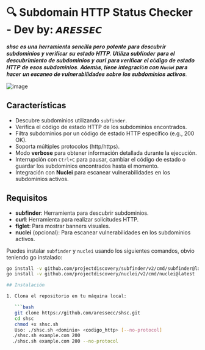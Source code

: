 # 🔍 Subdomain HTTP Status Checker - Dev by: `𝘼𝙍𝙀𝙎𝙎𝙀𝘾`

𝒔𝒉𝒔𝒄 𝒆𝒔 𝒖𝒏𝒂 𝒉𝒆𝒓𝒓𝒂𝒎𝒊𝒆𝒏𝒕𝒂 𝒔𝒆𝒏𝒄𝒊𝒍𝒍𝒂 𝒑𝒆𝒓𝒐 𝒑𝒐𝒕𝒆𝒏𝒕𝒆 𝒑𝒂𝒓𝒂 𝒅𝒆𝒔𝒄𝒖𝒃𝒓𝒊𝒓 𝒔𝒖𝒃𝒅𝒐𝒎𝒊𝒏𝒊𝒐𝒔 𝒚 𝒗𝒆𝒓𝒊𝒇𝒊𝒄𝒂𝒓 𝒔𝒖 𝒆𝒔𝒕𝒂𝒅𝒐 𝑯𝑻𝑻𝑷. 𝑼𝒕𝒊𝒍𝒊𝒛𝒂 𝒔𝒖𝒃𝒇𝒊𝒏𝒅𝒆𝒓 𝒑𝒂𝒓𝒂 𝒆𝒍 𝒅𝒆𝒔𝒄𝒖𝒃𝒓𝒊𝒎𝒊𝒆𝒏𝒕𝒐 𝒅𝒆 𝒔𝒖𝒃𝒅𝒐𝒎𝒊𝒏𝒊𝒐𝒔 𝒚 𝒄𝒖𝒓𝒍 𝒑𝒂𝒓𝒂 𝒗𝒆𝒓𝒊𝒇𝒊𝒄𝒂𝒓 𝒆𝒍 𝒄ó𝒅𝒊𝒈𝒐 𝒅𝒆 𝒆𝒔𝒕𝒂𝒅𝒐 𝑯𝑻𝑻𝑷 𝒅𝒆 𝒆𝒔𝒐𝒔 𝒔𝒖𝒃𝒅𝒐𝒎𝒊𝒏𝒊𝒐𝒔. 𝑨𝒅𝒆𝒎á𝒔, 𝒕𝒊𝒆𝒏𝒆 𝒊𝒏𝒕𝒆𝒈𝒓𝒂𝒄𝒊ó𝒏 𝒄𝒐𝒏 `𝑵𝒖𝒄𝒍𝒆𝒊` 𝒑𝒂𝒓𝒂 𝒉𝒂𝒄𝒆𝒓 𝒖𝒏 𝒆𝒔𝒄𝒂𝒏𝒆𝒐 𝒅𝒆 𝒗𝒖𝒍𝒏𝒆𝒓𝒂𝒃𝒊𝒍𝒊𝒅𝒂𝒅𝒆𝒔 𝒔𝒐𝒃𝒓𝒆 𝒍𝒐𝒔 𝒔𝒖𝒃𝒅𝒐𝒎𝒊𝒏𝒊𝒐𝒔 𝒂𝒄𝒕𝒊𝒗𝒐𝒔.

![image](https://github.com/user-attachments/assets/ff4d7597-4014-4449-87e4-e049da54da64)
## Características

- Descubre subdominios utilizando `subfinder`.
- Verifica el código de estado HTTP de los subdominios encontrados.
- Filtra subdominios por un código de estado HTTP específico (e.g., 200 OK).
- Soporta múltiples protocolos (http/https).
- Modo **verbose** para obtener información detallada durante la ejecución.
- Interrupción con `Ctrl+C` para pausar, cambiar el código de estado o guardar los subdominios encontrados hasta el momento.
- Integración con **Nuclei** para escanear vulnerabilidades en los subdominios activos.

## Requisitos

- **subfinder**: Herramienta para descubrir subdominios.
- **curl**: Herramienta para realizar solicitudes HTTP.
- **figlet**: Para mostrar banners visuales.
- **nuclei** (opcional): Para escanear vulnerabilidades en los subdominios activos.

Puedes instalar `subfinder` y `nuclei` usando los siguientes comandos, obvio teniendo go instalado:

```bash
go install -v github.com/projectdiscovery/subfinder/v2/cmd/subfinder@latest
go install -v github.com/projectdiscovery/nuclei/v2/cmd/nuclei@latest

## Instalación

1. Clona el repositorio en tu máquina local:

   ```bash
   git clone https://github.com/aressecc/shsc.git
   cd shsc
   chmod +x shsc.sh
   Uso: ./shsc.sh <dominio> <codigo_http> [--no-protocol]
  ./shsc.sh example.com 200
  ./shsc.sh example.com 200 --no-protocol



